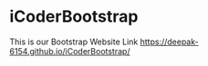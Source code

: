 # iCoderBootstrap
This is our Bootstrap Website
Link https://deepak-6154.github.io/iCoderBootstrap/
